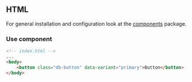 ## HTML

For general installation and configuration look at the [components](https://www.npmjs.com/package/@db-ui/components) package.

### Use component

```html index.html
<!-- index.html -->
...
<body>
	<button class="db-button" data-variant="primary">Button</button>
</body>
```
